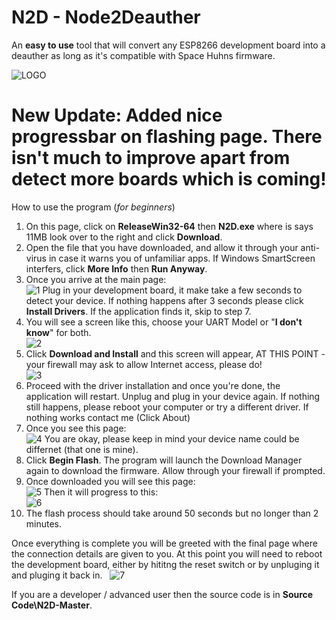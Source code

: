 # N2D - Node2Deauther
An **easy to use** tool that will convert any ESP8266 development board into a deauther as long as it's compatible with Space Huhns firmware.

![LOGO](https://raw.githubusercontent.com/mrvodka007/n2d/master/Icons/ICON_DEAUTHER.png)

# New Update: Added nice progressbar on flashing page. There isn't much to improve apart from detect more boards which is coming!


How to use the program (*for beginners*)

1. On this page, click on **ReleaseWin32-64** then **N2D.exe** where is says 11MB look over to the right and click **Download**.
2. Open the file that you have downloaded, and allow it through your anti-virus in case it warns you of unfamiliar apps. If Windows SmartScreen interfers, click **More Info** then **Run Anyway**.
3. Once you arrive at the main page:\
![1](https://raw.githubusercontent.com/mrvodka007/n2d/master/Preview-IMG/ScreenShot1.PNG)
Plug in your development board, it make take a few seconds to detect your device. If nothing happens after 3 seconds please click **Install Drivers**. If the application finds it, skip to step 7.
4. You will see a screen like this, choose your UART Model or "**I don't know**" for both.\
![2](https://raw.githubusercontent.com/mrvodka007/n2d/master/Preview-IMG/ScreenShot2.PNG)
5. Click **Download and Install** and this screen will appear, AT THIS POINT - your firewall may ask to allow Internet access, please 
do!\
![3](https://raw.githubusercontent.com/mrvodka007/n2d/master/Preview-IMG/ScreenShot4.PNG)
6. Proceed with the driver installation and once you're done, the application will restart. Unplug and plug in your device again. If nothing still happens, please reboot your computer or try a different driver. If nothing works contact me (Click About)
7. Once you see this page:\
![4](https://raw.githubusercontent.com/mrvodka007/n2d/master/Preview-IMG/ScreenShot5.PNG)
You are okay, please keep in mind your device name could be differnet (that one is mine).
8. Click **Begin Flash**. The program will launch the Download Manager again to download the firmware. Allow through your firewall if prompted.
9. Once downloaded you will see this page:\
![5](https://raw.githubusercontent.com/mrvodka007/n2d/master/Preview-IMG/ScreenShot6.PNG)
Then it will progress to this:\
![6](https://raw.githubusercontent.com/mrvodka007/n2d/master/Preview-IMG/ScreenShot7.PNG)
10. The flash process should take around 50 seconds but no longer than 2 minutes.

Once everything is complete you will be greeted with the final page where the connection details are given to you.
At this point you will need to reboot the development board, either by hititng the reset switch or by unpluging it and pluging it back in.
&nbsp;
![7](https://raw.githubusercontent.com/mrvodka007/n2d/master/Preview-IMG/ScreenShot8.PNG)




If you are a developer / advanced user then the source code is in **Source Code\N2D-Master**.
